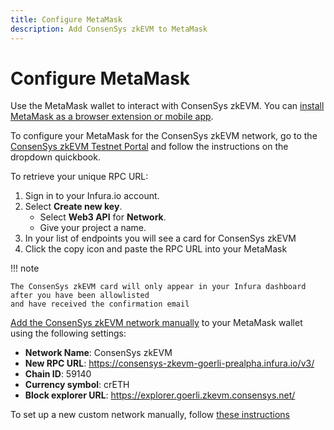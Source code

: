 ```yaml
---
title: Configure MetaMask
description: Add ConsenSys zkEVM to MetaMask
---
```


# Configure MetaMask

Use the MetaMask wallet to interact with ConsenSys zkEVM. You can
[install MetaMask as a browser extension or mobile app](https://metamask.io/download/).
<!-- markdown-link-check-disable -->

To configure your MetaMask for the ConsenSys zkEVM network,
go to the [ConsenSys zkEVM Testnet Portal](https://goerli.zkevm.consensys.net/)
and follow the instructions on the dropdown quickbook.
<!--markdown-link-check-enable -->

To retrieve your unique RPC URL:

1. Sign in to your Infura.io account.
2. Select **Create new key**.
    - Select **Web3 API** for **Network**.
    - Give your project a name.
3. In your list of endpoints you will see a card for ConsenSys zkEVM
4. Click the copy icon and paste the RPC URL into your MetaMask

!!! note

    The ConsenSys zkEVM card will only appear in your Infura dashboard after you have been allowlisted
    and have received the confirmation email

[Add the ConsenSys zkEVM network manually](https://metamask.zendesk.com/hc/en-us/articles/360043227612#h_01G63GGJ83DGDRCS2ZWXM37CV5)
to your MetaMask wallet using the following settings:

- **Network Name**: ConsenSys zkEVM
- **New RPC URL**: https://consensys-zkevm-goerli-prealpha.infura.io/v3/<YOUR-API-KEY>
- **Chain ID**: 59140
- **Currency symbol**: crETH
- **Block explorer URL**: https://explorer.goerli.zkevm.consensys.net/

To set up a new custom network manually, follow
[these instructions](https://metamask.zendesk.com/hc/en-us/articles/360043227612-How-to-add-a-custom-network-RPC)
